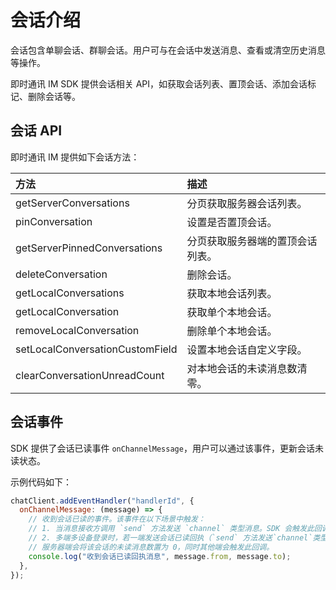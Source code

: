 # 会话介绍

<Toc />

会话包含单聊会话、群聊会话。用户可与在会话中发送消息、查看或清空历史消息等操作。

即时通讯 IM SDK 提供会话相关 API，如获取会话列表、置顶会话、添加会话标记、删除会话等。

## 会话 API

即时通讯 IM 提供如下会话方法：

| 方法                            | 描述                             |
| :------------------------------ | :------------------------------- |
| getServerConversations          | 分页获取服务器会话列表。         |
| pinConversation                 | 设置是否置顶会话。               |
| getServerPinnedConversations    | 分页获取服务器端的置顶会话列表。 |
| deleteConversation              | 删除会话。                       |
| getLocalConversations           | 获取本地会话列表。               |
| getLocalConversation            | 获取单个本地会话。               |
| removeLocalConversation         | 删除单个本地会话。               |
| setLocalConversationCustomField | 设置本地会话自定义字段。         |
| clearConversationUnreadCount    | 对本地会话的未读消息数清零。     |

## 会话事件

SDK 提供了会话已读事件 `onChannelMessage`，用户可以通过该事件，更新会话未读状态。

示例代码如下：

```javascript
chatClient.addEventHandler("handlerId", {
  onChannelMessage: (message) => {
    // 收到会话已读的事件。该事件在以下场景中触发：
    // 1. 当消息接收方调用 `send` 方法发送 `channel` 类型消息。SDK 会触发此回调。
    // 2. 多端多设备登录时，若一端发送会话已读回执（`send` 方法发送`channel`类型消息），
    // 服务器端会将该会话的未读消息数置为 0，同时其他端会触发此回调。
    console.log("收到会话已读回执消息", message.from, message.to);
  },
});
```
